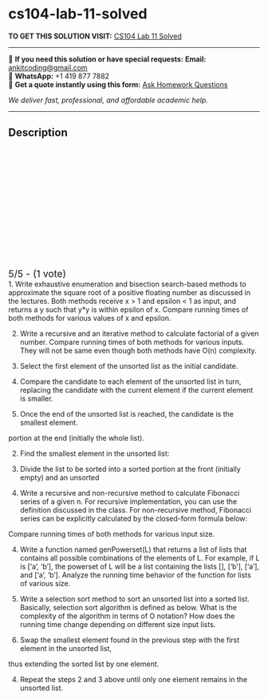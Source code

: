 # cs104-lab-11-solved
**TO GET THIS SOLUTION VISIT:** [CS104 Lab 11 Solved](https://www.ankitcodinghub.com/product/cs-104-solved-2/)


---

📩 **If you need this solution or have special requests:** **Email:** ankitcoding@gmail.com  
📱 **WhatsApp:** +1 419 877 7882  
📄 **Get a quote instantly using this form:** [Ask Homework Questions](https://www.ankitcodinghub.com/services/ask-homework-questions/)

*We deliver fast, professional, and affordable academic help.*

---

<h2>Description</h2>



<div class="kk-star-ratings kksr-auto kksr-align-center kksr-valign-top" data-payload="{&quot;align&quot;:&quot;center&quot;,&quot;id&quot;:&quot;109346&quot;,&quot;slug&quot;:&quot;default&quot;,&quot;valign&quot;:&quot;top&quot;,&quot;ignore&quot;:&quot;&quot;,&quot;reference&quot;:&quot;auto&quot;,&quot;class&quot;:&quot;&quot;,&quot;count&quot;:&quot;1&quot;,&quot;legendonly&quot;:&quot;&quot;,&quot;readonly&quot;:&quot;&quot;,&quot;score&quot;:&quot;5&quot;,&quot;starsonly&quot;:&quot;&quot;,&quot;best&quot;:&quot;5&quot;,&quot;gap&quot;:&quot;4&quot;,&quot;greet&quot;:&quot;Rate this product&quot;,&quot;legend&quot;:&quot;5\/5 - (1 vote)&quot;,&quot;size&quot;:&quot;24&quot;,&quot;title&quot;:&quot;CS104 Lab 11 Solved&quot;,&quot;width&quot;:&quot;138&quot;,&quot;_legend&quot;:&quot;{score}\/{best} - ({count} {votes})&quot;,&quot;font_factor&quot;:&quot;1.25&quot;}">

<div class="kksr-stars">

<div class="kksr-stars-inactive">
            <div class="kksr-star" data-star="1" style="padding-right: 4px">


<div class="kksr-icon" style="width: 24px; height: 24px;"></div>
        </div>
            <div class="kksr-star" data-star="2" style="padding-right: 4px">


<div class="kksr-icon" style="width: 24px; height: 24px;"></div>
        </div>
            <div class="kksr-star" data-star="3" style="padding-right: 4px">


<div class="kksr-icon" style="width: 24px; height: 24px;"></div>
        </div>
            <div class="kksr-star" data-star="4" style="padding-right: 4px">


<div class="kksr-icon" style="width: 24px; height: 24px;"></div>
        </div>
            <div class="kksr-star" data-star="5" style="padding-right: 4px">


<div class="kksr-icon" style="width: 24px; height: 24px;"></div>
        </div>
    </div>

<div class="kksr-stars-active" style="width: 138px;">
            <div class="kksr-star" style="padding-right: 4px">


<div class="kksr-icon" style="width: 24px; height: 24px;"></div>
        </div>
            <div class="kksr-star" style="padding-right: 4px">


<div class="kksr-icon" style="width: 24px; height: 24px;"></div>
        </div>
            <div class="kksr-star" style="padding-right: 4px">


<div class="kksr-icon" style="width: 24px; height: 24px;"></div>
        </div>
            <div class="kksr-star" style="padding-right: 4px">


<div class="kksr-icon" style="width: 24px; height: 24px;"></div>
        </div>
            <div class="kksr-star" style="padding-right: 4px">


<div class="kksr-icon" style="width: 24px; height: 24px;"></div>
        </div>
    </div>
</div>


<div class="kksr-legend" style="font-size: 19.2px;">
            5/5 - (1 vote)    </div>
    </div>
1. Write exhaustive enumeration and bisection search-based methods to approximate the square root of a positive floating number as discussed in the lectures. Both methods receive x &gt; 1 and epsilon &lt; 1 as input, and returns a y such that y*y is within epsilon of x. Compare running times of both methods for various values of x and epsilon.

2. Write a recursive and an iterative method to calculate factorial of a given number. Compare running times of both methods for various inputs. They will not be same even though both methods have O(n) complexity.

1. Select the first element of the unsorted list as the initial candidate.

2. Compare the candidate to each element of the unsorted list in turn, replacing the candidate with the current element if the current element is smaller.

3. Once the end of the unsorted list is reached, the candidate is the smallest element.

portion at the end (initially the whole list).

2. Find the smallest element in the unsorted list:

1. Divide the list to be sorted into a sorted portion at the front (initially empty) and an unsorted

3. Write a recursive and non-recursive method to calculate Fibonacci series of a given n. For recursive implementation, you can use the definition discussed in the class. For non-recursive method, Fibonacci series can be explicitly calculated by the closed-form formula below:

Compare running times of both methods for various input size.

4. Write a function named genPowerset(L) that returns a list of lists that contains all possible combinations of the elements of L. For example, if L is [‘a’, ‘b’], the powerset of L will be a list containing the lists [], [‘b’], [‘a’], and [‘a’, ‘b’]. Analyze the running time behavior of the function for lists of various size.

5. Write a selection sort method to sort an unsorted list into a sorted list. Basically, selection sort algorithm is defined as below. What is the complexity of the algorithm in terms of O notation? How does the running time change depending on different size input lists.

3. Swap the smallest element found in the previous step with the first element in the unsorted list,

thus extending the sorted list by one element.

4. Repeat the steps 2 and 3 above until only one element remains in the unsorted list.
